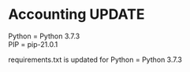 # Accounting UPDATE

Python = Python 3.7.3 <br>
PIP = pip-21.0.1


requirements.txt is updated for Python = Python 3.7.3 


